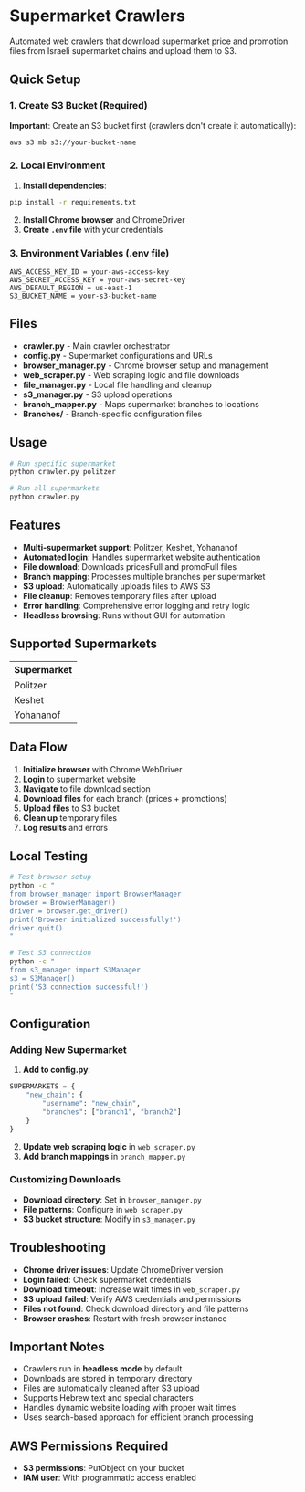 # Supermarket Crawlers

Automated web crawlers that download supermarket price and promotion files from Israeli supermarket chains and upload them to S3.

## Quick Setup

### 1. Create S3 Bucket (Required)

**Important**: Create an S3 bucket first (crawlers don't create it automatically):
```bash
aws s3 mb s3://your-bucket-name
```

### 2. Local Environment

1. **Install dependencies**:
```bash
pip install -r requirements.txt
```

2. **Install Chrome browser** and ChromeDriver
3. **Create `.env` file** with your credentials

### 3. Environment Variables (.env file)

```
AWS_ACCESS_KEY_ID = your-aws-access-key
AWS_SECRET_ACCESS_KEY = your-aws-secret-key  
AWS_DEFAULT_REGION = us-east-1
S3_BUCKET_NAME = your-s3-bucket-name
```

## Files

- **crawler.py** - Main crawler orchestrator
- **config.py** - Supermarket configurations and URLs
- **browser_manager.py** - Chrome browser setup and management
- **web_scraper.py** - Web scraping logic and file downloads
- **file_manager.py** - Local file handling and cleanup
- **s3_manager.py** - S3 upload operations
- **branch_mapper.py** - Maps supermarket branches to locations
- **Branches/** - Branch-specific configuration files

## Usage

```bash
# Run specific supermarket
python crawler.py politzer

# Run all supermarkets
python crawler.py
```

## Features

- **Multi-supermarket support**: Politzer, Keshet, Yohananof
- **Automated login**: Handles supermarket website authentication
- **File download**: Downloads pricesFull and promoFull files
- **Branch mapping**: Processes multiple branches per supermarket
- **S3 upload**: Automatically uploads files to AWS S3
- **File cleanup**: Removes temporary files after upload
- **Error handling**: Comprehensive error logging and retry logic
- **Headless browsing**: Runs without GUI for automation

## Supported Supermarkets

| Supermarket   | 
|---------------|
| Politzer      | 
| Keshet        | 
| Yohananof     | 

## Data Flow

1. **Initialize browser** with Chrome WebDriver
2. **Login** to supermarket website
3. **Navigate** to file download section
4. **Download files** for each branch (prices + promotions)
5. **Upload files** to S3 bucket
6. **Clean up** temporary files
7. **Log results** and errors

## Local Testing

```bash
# Test browser setup
python -c "
from browser_manager import BrowserManager
browser = BrowserManager()
driver = browser.get_driver()
print('Browser initialized successfully!')
driver.quit()
"

# Test S3 connection
python -c "
from s3_manager import S3Manager
s3 = S3Manager()
print('S3 connection successful!')
"
```

## Configuration

### Adding New Supermarket

1. **Add to config.py**:
```python
SUPERMARKETS = {
    "new_chain": {
        "username": "new_chain", 
        "branches": ["branch1", "branch2"]
    }
}
```

2. **Update web scraping logic** in `web_scraper.py`
3. **Add branch mappings** in `branch_mapper.py`

### Customizing Downloads

- **Download directory**: Set in `browser_manager.py`
- **File patterns**: Configure in `web_scraper.py`
- **S3 bucket structure**: Modify in `s3_manager.py`

## Troubleshooting

- **Chrome driver issues**: Update ChromeDriver version
- **Login failed**: Check supermarket credentials
- **Download timeout**: Increase wait times in `web_scraper.py`
- **S3 upload failed**: Verify AWS credentials and permissions
- **Files not found**: Check download directory and file patterns
- **Browser crashes**: Restart with fresh browser instance

## Important Notes

- Crawlers run in **headless mode** by default
- Downloads are stored in temporary directory
- Files are automatically cleaned after S3 upload
- Supports Hebrew text and special characters
- Handles dynamic website loading with proper wait times
- Uses search-based approach for efficient branch processing

## AWS Permissions Required

- **S3 permissions**: PutObject on your bucket
- **IAM user**: With programmatic access enabled